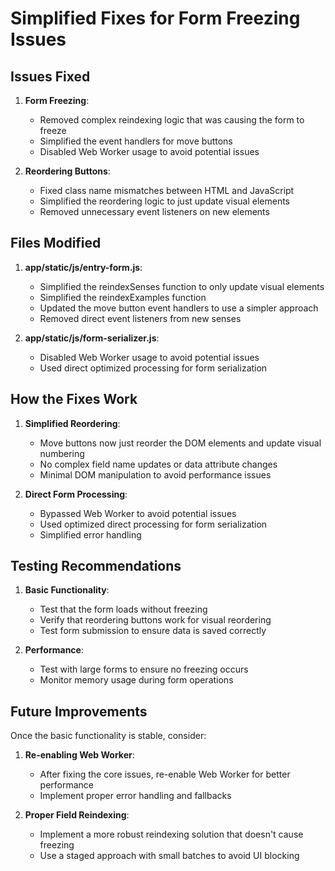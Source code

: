 # Simplified Fixes for Form Freezing Issues

## Issues Fixed

1. **Form Freezing**:
   - Removed complex reindexing logic that was causing the form to freeze
   - Simplified the event handlers for move buttons
   - Disabled Web Worker usage to avoid potential issues

2. **Reordering Buttons**:
   - Fixed class name mismatches between HTML and JavaScript
   - Simplified the reordering logic to just update visual elements
   - Removed unnecessary event listeners on new elements

## Files Modified

1. **app/static/js/entry-form.js**:
   - Simplified the reindexSenses function to only update visual elements
   - Simplified the reindexExamples function
   - Updated the move button event handlers to use a simpler approach
   - Removed direct event listeners from new senses

2. **app/static/js/form-serializer.js**:
   - Disabled Web Worker usage to avoid potential issues
   - Used direct optimized processing for form serialization

## How the Fixes Work

1. **Simplified Reordering**:
   - Move buttons now just reorder the DOM elements and update visual numbering
   - No complex field name updates or data attribute changes
   - Minimal DOM manipulation to avoid performance issues

2. **Direct Form Processing**:
   - Bypassed Web Worker to avoid potential issues
   - Used optimized direct processing for form serialization
   - Simplified error handling

## Testing Recommendations

1. **Basic Functionality**:
   - Test that the form loads without freezing
   - Verify that reordering buttons work for visual reordering
   - Test form submission to ensure data is saved correctly

2. **Performance**:
   - Test with large forms to ensure no freezing occurs
   - Monitor memory usage during form operations

## Future Improvements

Once the basic functionality is stable, consider:

1. **Re-enabling Web Worker**:
   - After fixing the core issues, re-enable Web Worker for better performance
   - Implement proper error handling and fallbacks

2. **Proper Field Reindexing**:
   - Implement a more robust reindexing solution that doesn't cause freezing
   - Use a staged approach with small batches to avoid UI blocking